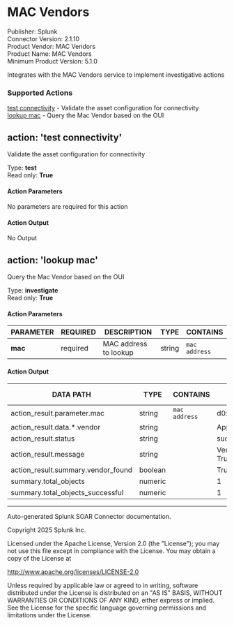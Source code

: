 # MAC Vendors

Publisher: Splunk <br>
Connector Version: 2.1.10 <br>
Product Vendor: MAC Vendors <br>
Product Name: MAC Vendors <br>
Minimum Product Version: 5.1.0

Integrates with the MAC Vendors service to implement investigative actions

### Supported Actions

[test connectivity](#action-test-connectivity) - Validate the asset configuration for connectivity <br>
[lookup mac](#action-lookup-mac) - Query the Mac Vendor based on the OUI

## action: 'test connectivity'

Validate the asset configuration for connectivity

Type: **test** <br>
Read only: **True**

#### Action Parameters

No parameters are required for this action

#### Action Output

No Output

## action: 'lookup mac'

Query the Mac Vendor based on the OUI

Type: **investigate** <br>
Read only: **True**

#### Action Parameters

PARAMETER | REQUIRED | DESCRIPTION | TYPE | CONTAINS
--------- | -------- | ----------- | ---- | --------
**mac** | required | MAC address to lookup | string | `mac address` |

#### Action Output

DATA PATH | TYPE | CONTAINS | EXAMPLE VALUES
--------- | ---- | -------- | --------------
action_result.parameter.mac | string | `mac address` | d0:a6:37:aa:bb:cc |
action_result.data.\*.vendor | string | | Apple, Inc. |
action_result.status | string | | success failed |
action_result.message | string | | Vendor found: True |
action_result.summary.vendor_found | boolean | | True False |
summary.total_objects | numeric | | 1 |
summary.total_objects_successful | numeric | | 1 |

______________________________________________________________________

Auto-generated Splunk SOAR Connector documentation.

Copyright 2025 Splunk Inc.

Licensed under the Apache License, Version 2.0 (the "License");
you may not use this file except in compliance with the License.
You may obtain a copy of the License at

http://www.apache.org/licenses/LICENSE-2.0

Unless required by applicable law or agreed to in writing,
software distributed under the License is distributed on an "AS IS" BASIS,
WITHOUT WARRANTIES OR CONDITIONS OF ANY KIND, either express or implied.
See the License for the specific language governing permissions and limitations under the License.

